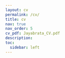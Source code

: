 ```yaml
---
layout: cv
permalink: /cv/
title: cv
nav: true
nav_order: 5
cv_pdf: Jayabrata_CV.pdf
description:
toc:
  sidebar: left
---
```

